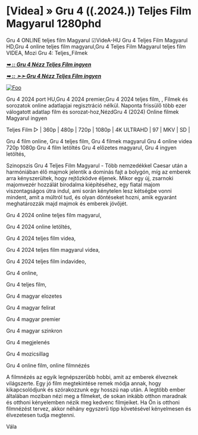 # [Videa] » Gru 4 ((.2024.)) Teljes Film Magyarul 1280phd

Gru 4 ONLINE teljes film Magyarul ☑VideA-HU Gru 4 Teljes Film Magyarul HD,Gru 4 online teljes film magyarul,Gru 4 Teljes Film Magyarul teljes film VIDEA, Mozi Gru 4: Teljes_Filmek

<b><i> <a href="http://dmov.fun/hu/movie/519182/despicable-me-4-gitmaxx" rel="nofollow">➥ :: Gru 4 Nézz Teljes Film ingyen</a></b></i>

<b><i> <a href="http://dmov.fun/hu/movie/519182/despicable-me-4-gitmaxx" rel="nofollow">➥ :: ➣➣ Gru 4 Nézz Teljes Film ingyen</a></b></i>

<a href="http://dmov.fun/hu/movie/519182/despicable-me-4-gitmaxx" rel="nofollow"><img src="https://camo.githubusercontent.com/917e6ed5c302499242165dcc02bdbce85c075fd21b35918eb9c0b771855261b8/68747470733a2f2f7374617469632e7769787374617469632e636f6d2f6d656469612f6232343966395f61646163386637306662336634356238383639313639366337376465313866337e6d76322e676966" alt="Foo" style="max-width: 100%;"></a>

Gru 4 2024 port HU,Gru 4 2024 premier,Gru 4 2024 teljes film, , Filmek és sorozatok online adatlapjai regisztráció nélkül. Naponta frissülő több ezer válogatott adatlap film és sorozat-hoz,NézdGru 4 (2024) Online filmek Magyarul ingyen

Teljes Film ▷ | 360p | 480p | 720p | 1080p | 4K ULTRAHD | 97 | MKV | SD |

Gru 4 film online, Gru 4 teljes film, Gru 4 filmek magyarul Gru 4 online videa 720p 1080p Gru 4 film letöltés Gru 4 előzetes magyarul, Gru 4 ingyen letöltés,

Szinopszis Gru 4 Teljes Film Magyarul - Több nemzedékkel Caesar után a harmóniában élő majmok jelentik a dominás fajt a bolygón, míg az emberek arra kényszerültek, hogy rejtőzködve éljenek. Mikor egy új, zsarnoki majomvezér hozzálát birodalma kiépítéséhez, egy fiatal majom viszontagságos útra indul, ami során kénytelen lesz kétségbe vonni mindent, amit a múltról tud, és olyan döntéseket hozni, amik egyaránt meghatározzák majd majmok és emberek jövőjét.

Gru 4 2024 online teljes film magyarul,

Gru 4 2024 online letöltés,

Gru 4 2024 teljes film videa,

Gru 4 2024 teljes film magyarul videa,

Gru 4 2024 teljes film indavideo,

Gru 4 online,

Gru 4 teljes film,

Gru 4 magyar elozetes

Gru 4 magyar felirat

Gru 4 magyar premier

Gru 4 magyar szinkron

Gru 4 megjelenés

Gru 4 mozicsillag

Gru 4 online film, online filmnézés

A filmnézés az egyik legnépszerűbb hobbi, amit az emberek élveznek világszerte. Egy jó film megtekintése remek módja annak, hogy kikapcsolódjunk és szórakozzunk egy hosszú nap után. A legtöbb ember általában moziban nézi meg a filmeket, de sokan inkább otthon maradnak és otthoni kényelemben nézik meg kedvenc filmjeiket. Ha Ön is otthoni filmnézést tervez, akkor néhány egyszerű tipp követésével kényelmesen és élvezetesen tudja megtenni.

Vála

